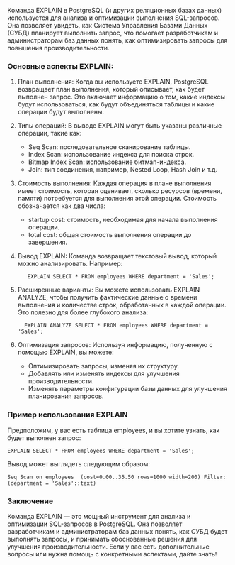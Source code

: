 Команда EXPLAIN в PostgreSQL (и других реляционных базах данных) используется для анализа и оптимизации выполнения SQL-запросов. Она позволяет увидеть, как Система Управления Базами Данных (СУБД) планирует выполнить запрос, что помогает разработчикам и администраторам баз данных понять, как оптимизировать запросы для повышения производительности.

### Основные аспекты EXPLAIN:

1. План выполнения: Когда вы используете EXPLAIN, PostgreSQL возвращает план выполнения, который описывает, как будет выполнен запрос. Это включает информацию о том, какие индексы будут использоваться, как будут объединяться таблицы и какие операции будут выполнены.

2. Типы операций: В выводе EXPLAIN могут быть указаны различные операции, такие как:
    - Seq Scan: последовательное сканирование таблицы.
    - Index Scan: использование индекса для поиска строк.
    - Bitmap Index Scan: использование битмап-индекса.
    - Join: тип соединения, например, Nested Loop, Hash Join и т.д.

3. Стоимость выполнения: Каждая операция в плане выполнения имеет стоимость, которая оценивает, сколько ресурсов (времени, памяти) потребуется для выполнения этой операции. Стоимость обозначается как два числа:
    - startup cost: стоимость, необходимая для начала выполнения операции.
    - total cost: общая стоимость выполнения операции до завершения.

4. Вывод EXPLAIN: Команда возвращает текстовый вывод, который можно анализировать. Например:

    `   
    EXPLAIN SELECT * FROM employees WHERE department = 'Sales';
    `

5. Расширенные варианты: Вы можете использовать EXPLAIN ANALYZE, чтобы получить фактические данные о времени выполнения и количестве строк, обработанных в каждой операции. Это полезно для более глубокого анализа:

    `  
    EXPLAIN ANALYZE SELECT * FROM employees WHERE department = 'Sales';
    `

6. Оптимизация запросов: Используя информацию, полученную с помощью EXPLAIN, вы можете:
    - Оптимизировать запросы, изменяя их структуру.
    - Добавлять или изменять индексы для улучшения производительности.
    - Изменять параметры конфигурации базы данных для улучшения планирования запросов.

### Пример использования EXPLAIN

Предположим, у вас есть таблица employees, и вы хотите узнать, как будет выполнен запрос:

`EXPLAIN SELECT * FROM employees WHERE department = 'Sales';`


Вывод может выглядеть следующим образом:

`
Seq Scan on employees  (cost=0.00..35.50 rows=1000 width=200)
Filter: (department = 'Sales'::text)
`


### Заключение

Команда EXPLAIN — это мощный инструмент для анализа и оптимизации SQL-запросов в PostgreSQL. Она позволяет разработчикам и администраторам баз данных понять, как СУБД будет выполнять запросы, и принимать обоснованные решения для улучшения производительности. Если у вас есть дополнительные вопросы или нужна помощь с конкретными аспектами, дайте знать!